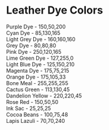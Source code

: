 # Leather Dye Colors

Purple Dye - 150,50,200<br />
Cyan Dye - 85,130,165<br />
Light Grey Dye - 160,160,160<br />
Grey Dye - 80,80,80<br />
Pink Dye - 250,120,165<br />
Lime Green Dye - 127,255,0<br />
Light Blue Dye - 125,150,210<br />
Magenta Dye - 175,75,215<br />
Orange Dye - 175,105,33<br />
Bone Meal - 255,255,255<br />
Cactus Green - 113,130,45<br />
Dandelion Yellow - 220,220,45<br />
Rose Red - 150,50,50<br />
Ink Sac - 25,25,25<br />
Cocoa Beans - 100,75,48<br />
Lapis Lazuli - 70,70,240 
